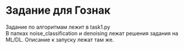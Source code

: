 # Задание для Гознак
Задание по алгоритмам лежит в task1.py  
В папках noise_classification и denoising лежат решения задания на ML/DL. 
Описание к запуску лежат там же.